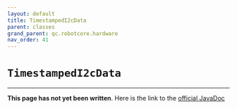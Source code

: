 ```yaml
---
layout: default
title: TimestampedI2cData
parent: classes
grand_parent: qc.robotcore.hardware
nav_order: 41
---
```

# `TimestampedI2cData`
---
**This page has not yet been written**. Here is the link to the [official JavaDoc](https://ftctechnh.github.io/ftc_app/doc/javadoc/com/qualcomm/robotcore/hardware/TimestampedI2cData.html)
        